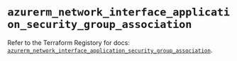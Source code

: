 # `azurerm_network_interface_application_security_group_association`

Refer to the Terraform Registory for docs: [`azurerm_network_interface_application_security_group_association`](https://registry.terraform.io/providers/hashicorp/azurerm/3.62.1/docs/resources/network_interface_application_security_group_association).

